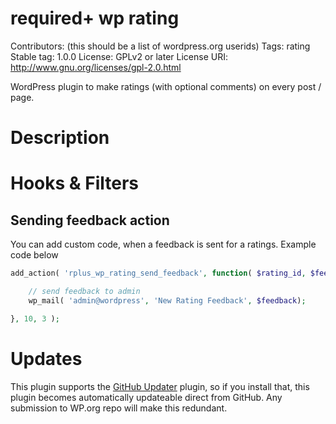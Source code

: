 # required+ wp rating
Contributors: (this should be a list of wordpress.org userids)
Tags: rating
Stable tag: 1.0.0
License: GPLv2 or later
License URI: http://www.gnu.org/licenses/gpl-2.0.html

WordPress plugin to make ratings (with optional comments) on every post / page.

# Description

# Hooks & Filters
## Sending feedback action
You can add custom code, when a feedback is sent for a ratings. Example code below
```php
add_action( 'rplus_wp_rating_send_feedback', function( $rating_id, $feedback, $post_id ) {

    // send feedback to admin
    wp_mail( 'admin@wordpress', 'New Rating Feedback', $feedback);

}, 10, 3 );
```

# Updates

This plugin supports the [GitHub Updater](https://github.com/afragen/github-updater) plugin, so if you install that, this plugin becomes automatically updateable direct from GitHub. Any submission to WP.org repo will make this redundant.
